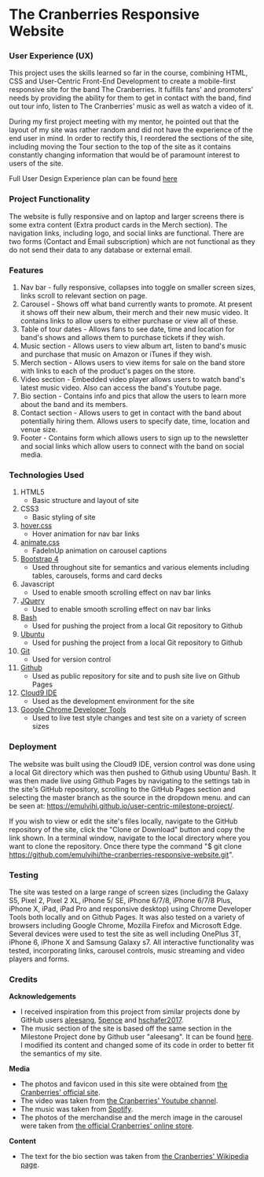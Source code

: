 # The Cranberries Responsive Website

### User Experience (UX)

This project uses the skills learned so far in the course, combining HTML, CSS and User-Centric Front-End Development to create a mobile-first responsive site for the band The Cranberries. It fulfills fans' and promoters' needs by providing the ability for them to get in contact with the band, find out tour info, listen to The Cranberries' music as well as watch a video of it.

During my first project meeting with my mentor, he pointed out that the layout of my site was rather random and did not have the experience of the end user in mind. In order to rectify this, I reordered the sections of the site, including moving the Tour section to the top of the site as it contains constantly changing information that would be of paramount interest to users of the site.

Full User Design Experience plan can be found [here](https://github.com/emulvihi/user-centric-milestone-project/tree/master/user-design-experience)

### Project Functionality

The website is fully responsive and on laptop and larger screens there is some extra content (Extra product cards in the Merch section).
The navigation links, including logo, and social links are functional. There are two forms (Contact and Email subscription) which are not functional as they do not send their data to any database or external email.

### Features

1. Nav bar - fully responsive, collapses into toggle on smaller screen sizes, links scroll to relevant section on page.
2. Carousel - Shows off what band currently wants to promote. At present it shows off their new album, their merch and their new music video. It contains links to allow users to either purchase or view all of these.
3. Table of tour dates - Allows fans to see date, time and location for band's shows and allows them to purchase tickets if they wish.
4. Music section - Allows users to view album art, listen to band's music and purchase that music on Amazon or iTunes if they wish.
5. Merch section - Allows users to view items for sale on the band store with links to each of the product's pages on the store.
6. Video section - Embedded video player allows users to watch band's latest music video. Also can access the band's Youtube page.
7. Bio section - Contains info and pics that allow the users to learn more about the band and its members.
8. Contact section - Allows users to get in contact with the band about potentially hiring them. Allows users to specify date, time, location and venue size.
9. Footer - Contains form which allows users to sign up to the newsletter and social links which allow users to connect with the band on social media.

### Technologies Used

1. HTML5
   - Basic structure and layout of site
2. CSS3
   - Basic styling of site
3. [hover.css](https://ianlunn.github.io/Hover/)
   - Hover animation for nav bar links
4. [animate.css](https://daneden.github.io/animate.css/)
   - FadeInUp animation on carousel captions
5. [Bootstrap 4](https://getbootstrap.com/)
   - Used throughout site for semantics and various elements including tables, carousels, forms and card decks
6. Javascript
   - Used to enable smooth scrolling effect on nav bar links
7. [JQuery](https://jquery.com/)
   - Used to enable smooth scrolling effect on nav bar links
8. [Bash](https://www.gnu.org/software/bash/)
   - Used for pushing the project from a local Git repository to Github
9. [Ubuntu](https://ubuntu.com/)
   - Used for pushing the project from a local Git repository to Github
10. [Git](https://git-scm.com/)
    - Used for version control
11. [Github](https://github.com/)
    - Used as public repository for site and to push site live on Github Pages
12. [Cloud9 IDE](https://c9.io/login)
    - Used as the development environment for the site
13. [Google Chrome Developer Tools](https://developers.google.com/web/tools/chrome-devtools/)
    - Used to live test style changes and test site on a variety of screen sizes

### Deployment

The website was built using the Cloud9 IDE, version control was done using a local Git directory which was then pushed to Github using Ubuntu/ Bash. It was then made live using Github Pages by navigating to the settings tab in the site's GitHub repository, scrolling to the GitHub Pages section and selecting the master branch as the source in the dropdown menu. and can be seen at: https://emulvihi.github.io/user-centric-milestone-project/.

If you wish to view or edit the site's files locally, navigate to the GitHub repository of the site, click the "Clone or Download" button and copy the link shown. In a terminal window, navigate to the local directory where you want to clone the repository. Once there type the command "$ git clone https://github.com/emulvihi/the-cranberries-responsive-website.git".

### Testing

The site was tested on a large range of screen sizes (including the Galaxy S5, Pixel 2, Pixel 2 XL, iPhone 5/ SE, iPhone 6/7/8, iPhone 6/7/8 Plus, iPhone X, iPad, iPad Pro and responsive desktop) using Chrome Developer Tools both locally and on Github Pages. It was also tested on a variety of browsers including Google Chrome, Mozilla Firefox and Microsoft Edge. Several devices were used to test the site as well including OnePlus 3T, iPhone 6, iPhone X and Samsung Galaxy s7. All interactive functionality was tested, incorporating links, carousel controls, music streaming and video players and forms.

### Credits

**Acknowledgements**
- I received inspiration from this project from similar projects done by GitHub users [aleesang](https://aleesang.github.io/milestone-project-one/), [5pence](https://5pence.github.io/monkees-project/) and [hschafer2017](https://www.haleyschafer.com/index.html).
- The music section of the site is based off the same section in the Milestone Project done by Github user "aleesang". It can be found [here](https://aleesang.github.io/milestone-project-one/). I modified its content and changed some of its code in order to better fit the semantics of my site.

**Media**
- The photos and favicon used in this site were obtained from [the Cranberries' official site](https://www.cranberries.com/).
- The video was taken from [the Cranberries' Youtube channel](https://www.youtube.com/channel/UCb0vzLwvr7xbJgdqMzejDhw).
- The music was taken from [Spotify](https://www.spotify.com).
- The photos of the merchandise and the merch image in the carousel were taken from [the official Cranberries' online store](https://thecranberries.shopfirebrand.com/).

**Content**
- The text for the bio section was taken from [the Cranberries' Wikipedia page](https://en.wikipedia.org/wiki/The_Cranberries).